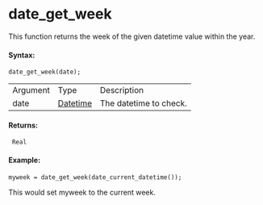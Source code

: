 # date_get_week

This function returns the week of the given datetime value within the
year.

#### Syntax:

``` gml
date_get_week(date);
```

|          |                                                                                                                         |                        |
|----------|-------------------------------------------------------------------------------------------------------------------------|------------------------|
| Argument | Type                                                                                                                    | Description            |
| date     |  [Datetime](../../../../../GameMaker_Language/GML_Reference/Maths_And_Numbers/Date_And_Time/date_current_datetime)  | The datetime to check. |

#### Returns:

``` gml
 Real
```

#### Example:

``` gml
myweek = date_get_week(date_current_datetime());
```

This would set myweek to the current week.
